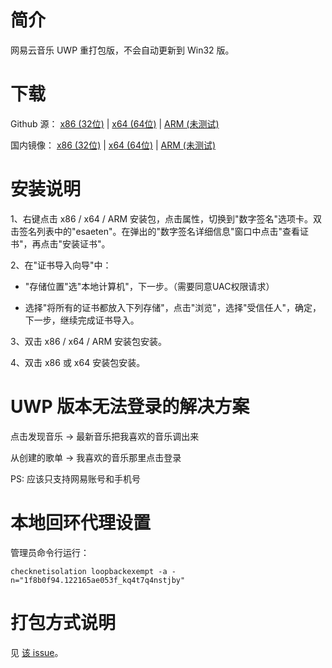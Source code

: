# 简介

网易云音乐 UWP 重打包版，不会自动更新到 Win32 版。

# 下载

Github 源：
[x86 (32位)](https://github.com/JasonWei512/NetEase-Cloud-Music-UWP-Repack/raw/master/%E7%BD%91%E6%98%93%E4%BA%91%E9%9F%B3%E4%B9%90UWP%20%E4%B8%8D%E6%9B%B4%E6%96%B0%E7%89%88%20x86.appx) | 
[x64 (64位)](https://github.com/JasonWei512/NetEase-Cloud-Music-UWP-Repack/raw/master/%E7%BD%91%E6%98%93%E4%BA%91%E9%9F%B3%E4%B9%90UWP%20%E4%B8%8D%E6%9B%B4%E6%96%B0%E7%89%88%20x64.appx) | 
[ARM (未测试)](https://github.com/JasonWei512/NetEase-Cloud-Music-UWP-Repack/raw/master/%E7%BD%91%E6%98%93%E4%BA%91%E9%9F%B3%E4%B9%90UWP%20%E4%B8%8D%E6%9B%B4%E6%96%B0%E7%89%88%20arm.appx)

国内镜像：
[x86 (32位)](https://github.strcpy.cn/JasonWei512/NetEase-Cloud-Music-UWP-Repack/raw/master/%E7%BD%91%E6%98%93%E4%BA%91%E9%9F%B3%E4%B9%90UWP%20%E4%B8%8D%E6%9B%B4%E6%96%B0%E7%89%88%20x86.appx) | 
[x64 (64位)](https://github.strcpy.cn/JasonWei512/NetEase-Cloud-Music-UWP-Repack/raw/master/%E7%BD%91%E6%98%93%E4%BA%91%E9%9F%B3%E4%B9%90UWP%20%E4%B8%8D%E6%9B%B4%E6%96%B0%E7%89%88%20x64.appx) | 
[ARM (未测试)](https://github.strcpy.cn/JasonWei512/NetEase-Cloud-Music-UWP-Repack/raw/master/%E7%BD%91%E6%98%93%E4%BA%91%E9%9F%B3%E4%B9%90UWP%20%E4%B8%8D%E6%9B%B4%E6%96%B0%E7%89%88%20arm.appx)

# 安装说明

1、右键点击 x86 / x64 / ARM 安装包，点击属性，切换到"数字签名"选项卡。双击签名列表中的"esaeten"。在弹出的"数字签名详细信息"窗口中点击"查看证书"，再点击"安装证书"。

2、在"证书导入向导"中：

- "存储位置"选"本地计算机"，下一步。（需要同意UAC权限请求）

- 选择"将所有的证书都放入下列存储"，点击"浏览"，选择"受信任人"，确定，下一步，继续完成证书导入。

3、双击 x86 / x64 / ARM 安装包安装。

4、双击 x86 或 x64 安装包安装。

# UWP 版本无法登录的解决方案

点击发现音乐 → 最新音乐把我喜欢的音乐调出来

从创建的歌单 → 我喜欢的音乐那里点击登录

PS: 应该只支持网易账号和手机号

# 本地回环代理设置

管理员命令行运行：

`checknetisolation loopbackexempt -a -n="1f8b0f94.122165ae053f_kq4t7q4nstjby"`

# 打包方式说明

见 [该 issue](https://github.com/JasonWei512/NetEase-Cloud-Music-UWP-Repack/issues/3#issuecomment-636415035)。
